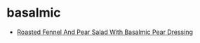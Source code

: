 # basalmic

 * [Roasted Fennel And Pear Salad With Basalmic Pear Dressing](../../index/r/roasted-fennel-and-pear-salad-with-basalmic-pear-dressing-3177.json)
